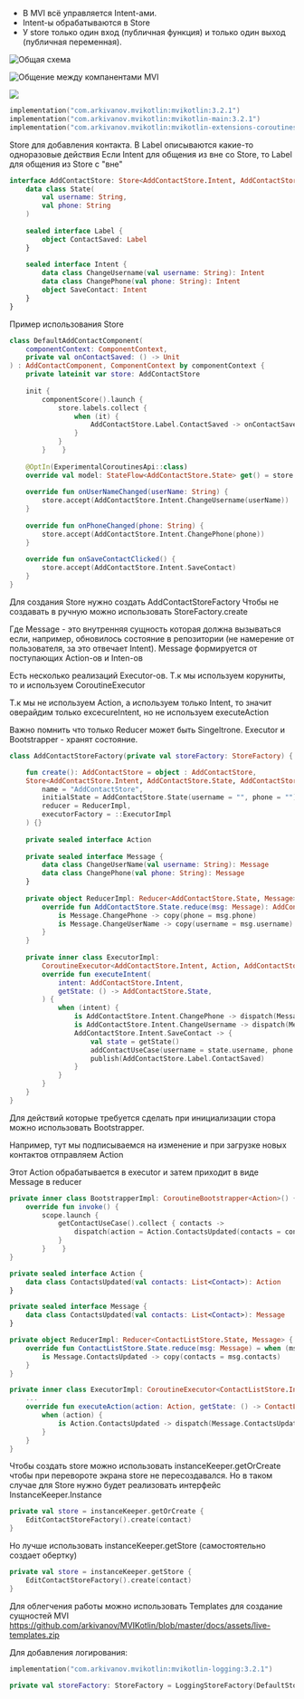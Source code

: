 
* В MVI всё управляется Intent-ами. 
* Intent-ы обрабатываются в Store
* У store только один вход (публичная функция) и только один выход (публичная переменная).

  
![Общая схема](https://github.com/Ekaterina-El/mvi-contacts/blob/master/image1.png)

![Общение между компанентами MVI](https://github.com/Ekaterina-El/mvi-contacts/blob/master/image2.png)

![](https://github.com/Ekaterina-El/mvi-contacts/blob/master/image3.png)

```kotlin
implementation("com.arkivanov.mvikotlin:mvikotlin:3.2.1")  
implementation("com.arkivanov.mvikotlin:mvikotlin-main:3.2.1")  
implementation("com.arkivanov.mvikotlin:mvikotlin-extensions-coroutines:3.2.1")
```

Store для добавления контакта. В Label описываются какие-то одноразовые действия
Если Intent для общения из вне со Store, то Label для общения из Store с "вне"
```kotlin
interface AddContactStore: Store<AddContactStore.Intent, AddContactStore.State, AddContactStore.Label> {  
    data class State(  
        val username: String,  
        val phone: String  
    )  
  
    sealed interface Label {  
        object ContactSaved: Label  
    }  
  
    sealed interface Intent {  
        data class ChangeUsername(val username: String): Intent  
        data class ChangePhone(val phone: String): Intent  
        object SaveContact: Intent  
    }  
}
```

Пример использования Store
```kotlin
class DefaultAddContactComponent(  
    componentContext: ComponentContext,  
    private val onContactSaved: () -> Unit  
) : AddContactComponent, ComponentContext by componentContext {  
    private lateinit var store: AddContactStore  
  
    init {  
        componentScore().launch {  
            store.labels.collect {  
                when (it) {  
                    AddContactStore.Label.ContactSaved -> onContactSaved()  
                }  
            }  
        }    }  
  
    @OptIn(ExperimentalCoroutinesApi::class)  
    override val model: StateFlow<AddContactStore.State> get() = store.stateFlow  
  
    override fun onUserNameChanged(userName: String) {  
        store.accept(AddContactStore.Intent.ChangeUsername(userName))  
    }  
  
    override fun onPhoneChanged(phone: String) {  
        store.accept(AddContactStore.Intent.ChangePhone(phone))  
    }  
  
    override fun onSaveContactClicked() {  
        store.accept(AddContactStore.Intent.SaveContact)  
    }  
}
```


Для создания Store нужно создать AddContactStoreFactory
Чтобы не создавать в ручную можно использовать StoreFactory.create

Где Message - это внутренняя сущность которая должна вызываться если, например, обновилось состояние в репозитории (не намерение от пользователя, за это отвечает Intent). Message формируется от поступающих Action-ов и Inten-ов

Есть несколько реализаций Executor-ов. Т.к мы используем коруниты, то и используем CoroutineExecutor

Т.к мы не используем Action, а используем только Intent, то значит оверайдим только excecureIntent, но не используем executeAction

Важно помнить что только Reducer может быть Singeltrone. Executor и Bootstrapper - хранят состояние.

```kotlin
class AddContactStoreFactory(private val storeFactory: StoreFactory) {  

    fun create(): AddContactStore = object : AddContactStore,  
    Store<AddContactStore.Intent, AddContactStore.State, AddContactStore.Label> by storeFactory.create(  
        name = "AddContactStore",  
        initialState = AddContactStore.State(username = "", phone = ""),  
        reducer = ReducerImpl,  
        executorFactory = ::ExecutorImpl  
    ) {} 
  
    private sealed interface Action  
  
    private sealed interface Message {  
        data class ChangeUserName(val username: String): Message  
        data class ChangePhone(val phone: String): Message  
    }  
  
    private object ReducerImpl: Reducer<AddContactStore.State, Message> {  
        override fun AddContactStore.State.reduce(msg: Message): AddContactStore.State = when (msg) {  
            is Message.ChangePhone -> copy(phone = msg.phone)  
            is Message.ChangeUserName -> copy(username = msg.username)  
        }  
    }  
    
	private inner class ExecutorImpl:  
	    CoroutineExecutor<AddContactStore.Intent, Action, AddContactStore.State, Message, AddContactStore.Label>() {  
	    override fun executeIntent(  
	        intent: AddContactStore.Intent,  
	        getState: () -> AddContactStore.State,  
	    ) {  
	        when (intent) {  
	            is AddContactStore.Intent.ChangePhone -> dispatch(Message.ChangePhone(phone = intent.phone))  
	            is AddContactStore.Intent.ChangeUsername -> dispatch(Message.ChangeUserName(username = intent.username))  
	            AddContactStore.Intent.SaveContact -> {  
	                val state = getState()  
	                addContactUseCase(username = state.username, phone = state.phone)  
	                publish(AddContactStore.Label.ContactSaved)  
	            }  
	        }  
	    }  
	}
}
```


Для действий которые требуется сделать при инициализации стора можно использовать Bootstrapper.

Например, тут мы подписываемся на изменение и при загрузке новых контактов отправляем Action

Этот Action обрабатывается в executor и затем приходит в  виде Message в reducer

```kotlin
private inner class BootstrapperImpl: CoroutineBootstrapper<Action>() {  
    override fun invoke() {  
        scope.launch {  
            getContactUseCase().collect { contacts ->  
                dispatch(action = Action.ContactsUpdated(contacts = contacts))  
            }  
        }    }  
}

private sealed interface Action {  
    data class ContactsUpdated(val contacts: List<Contact>): Action  
}

private sealed interface Message {  
    data class ContactsUpdated(val contacts: List<Contact>): Message  
}

private object ReducerImpl: Reducer<ContactListStore.State, Message> {  
    override fun ContactListStore.State.reduce(msg: Message) = when (msg) {  
        is Message.ContactsUpdated -> copy(contacts = msg.contacts)  
    }  
}

private inner class ExecutorImpl: CoroutineExecutor<ContactListStore.Intent, Action, ContactListStore.State, Message, ContactListStore.Label>() {
	...
	override fun executeAction(action: Action, getState: () -> ContactListStore.State) {  
	    when (action) {  
	        is Action.ContactsUpdated -> dispatch(Message.ContactsUpdated(action.contacts))  
	    }  
	}
}
```

Чтобы создать store можно использовать instanceKeeper.getOrCreate чтобы при перевороте экрана store не пересоздавался. Но в таком случае для Store нужно будет реализовать интерфейс InstanceKeeper.Instance

```kotlin
private val store = instanceKeeper.getOrCreate {  
    EditContactStoreFactory().create(contact)  
}
```

Но лучше использовать instanceKeeper.getStore (самостоятельно создает обертку)

```kotlin
private val store = instanceKeeper.getStore {  
    EditContactStoreFactory().create(contact)  
}
```



Для облегчения работы можно использовать Templates для создание сущностей MVI
https://github.com/arkivanov/MVIKotlin/blob/master/docs/assets/live-templates.zip


Для добавления логирования:

```kotlin
implementation("com.arkivanov.mvikotlin:mvikotlin-logging:3.2.1")
```

```kotlin
private val storeFactory: StoreFactory = LoggingStoreFactory(DefaultStoreFactory())
```
